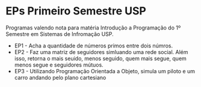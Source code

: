 # EPs Primeiro Semestre USP

Programas valendo nota para matéria Introdução a Programação do 1º Semestre em Sistemas de Infromação USP.

- EP1 - Acha a quantidade de números primos entre dois númros.
- EP2 - Faz uma matriz de seguidores simluando uma rede social. Além isso, retorna o mais seuido, menos seguido, quem mais segue, quem menos segue e seguidores mútuos.
- EP3 - Utilizando Programação Orientada a Objeto, simula um piloto e um carro andando pelo plano cartesiano
